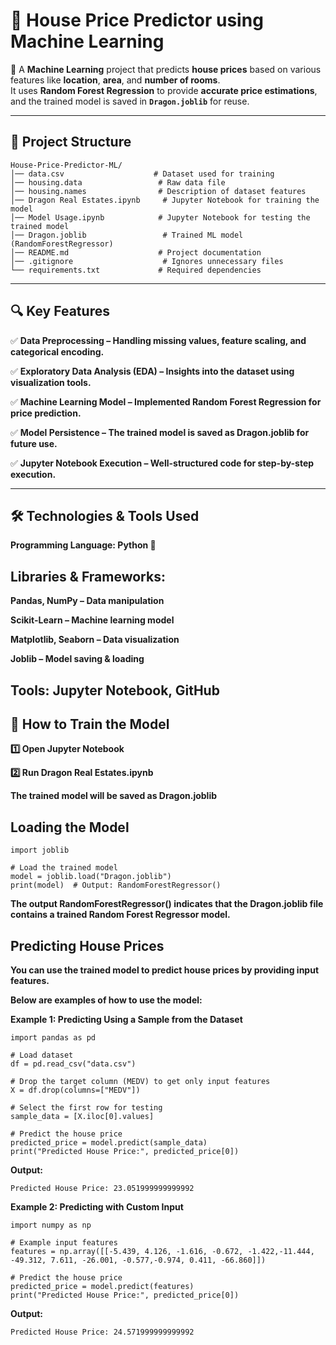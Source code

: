 # 🏡 **House Price Predictor using Machine Learning**  

📌 A **Machine Learning** project that predicts **house prices** based on various features like **location**, **area**, and **number of rooms**.  
It uses **Random Forest Regression** to provide **accurate price estimations**, and the trained model is saved in **`Dragon.joblib`** for reuse.  

---

## 📂 **Project Structure**  

```plaintext
House-Price-Predictor-ML/
│── data.csv                    # Dataset used for training
│── housing.data                 # Raw data file
│── housing.names                # Description of dataset features
│── Dragon Real Estates.ipynb     # Jupyter Notebook for training the model
│── Model Usage.ipynb            # Jupyter Notebook for testing the trained model
│── Dragon.joblib                 # Trained ML model (RandomForestRegressor)
│── README.md                    # Project documentation
│── .gitignore                    # Ignores unnecessary files
└── requirements.txt             # Required dependencies
```
_____________________________________________________________________________________________________________________________________________________________________________________________
 ## 🔍 **Key Features**

✅ **Data Preprocessing – Handling missing values, feature scaling, and categorical encoding.**

✅ **Exploratory Data Analysis (EDA) – Insights into the dataset using visualization tools.**

✅ **Machine Learning Model – Implemented Random Forest Regression for price prediction.**

✅ **Model Persistence – The trained model is saved as Dragon.joblib for future use.**

✅ **Jupyter Notebook Execution – Well-structured code for step-by-step execution.**

______________________________________________________________________________________________________________________________________________________________________________________________
## 🛠️ **Technologies & Tools Used**

**Programming Language: Python 🐍**

## **Libraries & Frameworks:**
 
**Pandas, NumPy – Data manipulation**

**Scikit-Learn – Machine learning model**

**Matplotlib, Seaborn – Data visualization**

**Joblib – Model saving & loading**

## **Tools:** Jupyter Notebook, GitHub


## 🚀 **How to Train the Model**

**1️⃣ Open Jupyter Notebook**

**2️⃣ Run Dragon Real Estates.ipynb**

**The trained model will be saved as Dragon.joblib**

## **Loading the Model**

```plaintext
import joblib

# Load the trained model
model = joblib.load("Dragon.joblib")
print(model)  # Output: RandomForestRegressor()
```

**The output RandomForestRegressor() indicates that the Dragon.joblib file contains a trained Random Forest Regressor model.**

## **Predicting House Prices**

**You can use the trained model to predict house prices by providing input features.**

**Below are examples of how to use the model:**

**Example 1: Predicting Using a Sample from the Dataset**

```plaintext
import pandas as pd

# Load dataset
df = pd.read_csv("data.csv")

# Drop the target column (MEDV) to get only input features
X = df.drop(columns=["MEDV"])

# Select the first row for testing
sample_data = [X.iloc[0].values]  

# Predict the house price
predicted_price = model.predict(sample_data)
print("Predicted House Price:", predicted_price[0])
```

**Output:**
```plaintext
Predicted House Price: 23.051999999999992
```

**Example 2: Predicting with Custom Input**
```plaintext
import numpy as np

# Example input features
features = np.array([[-5.439, 4.126, -1.616, -0.672, -1.422,-11.444, -49.312, 7.611, -26.001, -0.577,-0.974, 0.411, -66.860]])  

# Predict the house price
predicted_price = model.predict(features)
print("Predicted House Price:", predicted_price[0])
```

**Output:**
```plaintext
Predicted House Price: 24.571999999999992
```
